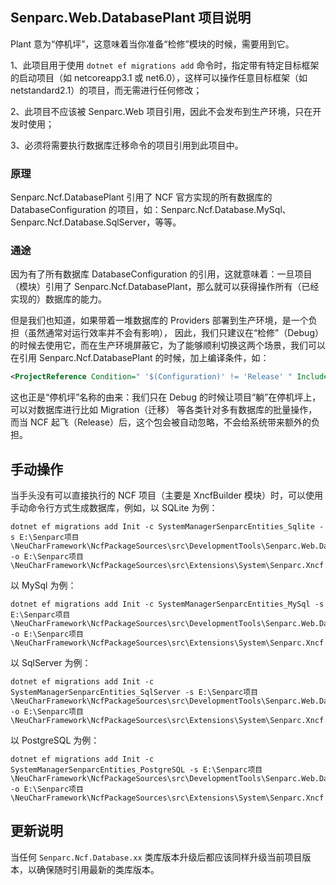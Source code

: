 ﻿## Senparc.Web.DatabasePlant 项目说明

Plant 意为“停机坪”，这意味着当你准备“检修”模块的时候，需要用到它。

1、此项目用于使用 `dotnet ef migrations add` 命令时，指定带有特定目标框架的启动项目（如 netcoreapp3.1 或 net6.0），这样可以操作任意目标框架（如 netstandard2.1）的项目，而无需进行任何修改；

2、此项目不应该被 Senparc.Web 项目引用，因此不会发布到生产环境，只在开发时使用；

3、必须将需要执行数据库迁移命令的项目引用到此项目中。


### 原理

Senparc.Ncf.DatabasePlant 引用了 NCF 官方实现的所有数据库的 DatabaseConfiguration 的项目，如：Senparc.Ncf.Database.MySql、Senparc.Ncf.Database.SqlServer，等等。

### 通途

因为有了所有数据库 DatabaseConfiguration 的引用，这就意味着：一旦项目（模块）引用了 Senparc.Ncf.DatabasePlant，那么就可以获得操作所有（已经实现的）数据库的能力。

但是我们也知道，如果带着一堆数据库的 Providers 部署到生产环境，是一个负担（虽然通常对运行效率并不会有影响），
因此，我们只建议在“检修”（Debug）的时候去使用它，而在生产环境屏蔽它，为了能够顺利切换这两个场景，我们可以在引用 Senparc.Ncf.DatabasePlant 的时候，加上编译条件，如：

``` XML
<ProjectReference Condition=" '$(Configuration)' != 'Release' " Include="..\..\..\Basic\Senparc.Ncf.DatabasePlant\Senparc.Ncf.DatabasePlant.csproj" />
```

这也正是“停机坪”名称的由来：我们只在 Debug 的时候让项目“躺”在停机坪上，可以对数据库进行比如 Migration（迁移） 等各类针对多有数据库的批量操作，
而当 NCF 起飞（Release）后，这个包会被自动忽略，不会给系统带来额外的负担。

## 手动操作

当手头没有可以直接执行的 NCF 项目（主要是 XncfBuilder 模块）时，可以使用手动命令行方式生成数据库，例如，以 SQLite 为例：

```
dotnet ef migrations add Init -c SystemManagerSenparcEntities_Sqlite -s E:\Senparc项目\NeuCharFramework\NcfPackageSources\src\DevelopmentTools\Senparc.Web.DatabasePlant -o E:\Senparc项目\NeuCharFramework\NcfPackageSources\src\Extensions\System\Senparc.Xncf.SystemManager\Domain\Migrations\Sqlite
```

以 MySql 为例：

```
dotnet ef migrations add Init -c SystemManagerSenparcEntities_MySql -s E:\Senparc项目\NeuCharFramework\NcfPackageSources\src\DevelopmentTools\Senparc.Web.DatabasePlant -o E:\Senparc项目\NeuCharFramework\NcfPackageSources\src\Extensions\System\Senparc.Xncf.SystemManager\Domain\Migrations\Mysql
```

以 SqlServer 为例：

```
dotnet ef migrations add Init -c SystemManagerSenparcEntities_SqlServer -s E:\Senparc项目\NeuCharFramework\NcfPackageSources\src\DevelopmentTools\Senparc.Web.DatabasePlant -o E:\Senparc项目\NeuCharFramework\NcfPackageSources\src\Extensions\System\Senparc.Xncf.SystemManager\Domain\Migrations\SqlServer
```

以 PostgreSQL 为例：

```
dotnet ef migrations add Init -c SystemManagerSenparcEntities_PostgreSQL -s E:\Senparc项目\NeuCharFramework\NcfPackageSources\src\DevelopmentTools\Senparc.Web.DatabasePlant -o E:\Senparc项目\NeuCharFramework\NcfPackageSources\src\Extensions\System\Senparc.Xncf.SystemManager\Domain\Migrations\PostgreSQL
```

## 更新说明

当任何 `Senparc.Ncf.Database.xx` 类库版本升级后都应该同样升级当前项目版本，以确保随时引用最新的类库版本。